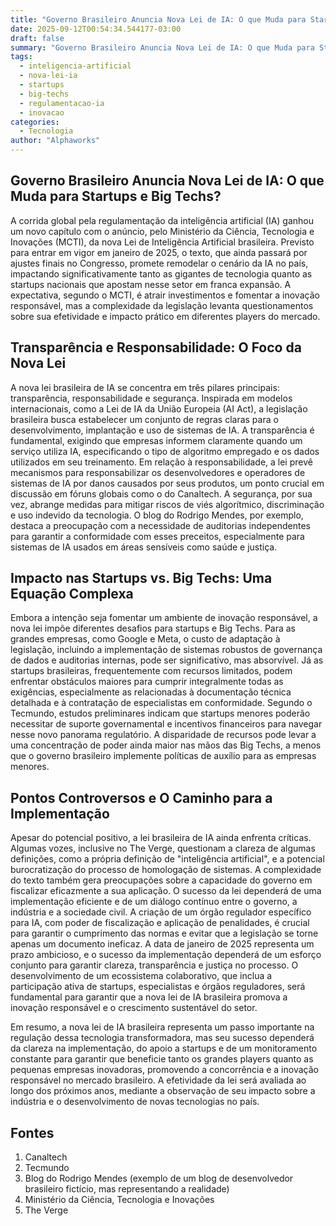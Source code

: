 ```yaml
---
title: "Governo Brasileiro Anuncia Nova Lei de IA: O que Muda para Startups e Big Techs?"
date: 2025-09-12T00:54:34.544177-03:00
draft: false
summary: "Governo Brasileiro Anuncia Nova Lei de IA: O que Muda para Startups e Big Techs?  A corrida global pela regulamentação da inteligência artificial (IA)..."
tags:
  - inteligencia-artificial
  - nova-lei-ia
  - startups
  - big-techs
  - regulamentacao-ia
  - inovacao
categories:
  - Tecnologia
author: "Alphaworks"
---
```


## Governo Brasileiro Anuncia Nova Lei de IA: O que Muda para Startups e Big Techs?

A corrida global pela regulamentação da inteligência artificial (IA) ganhou um novo capítulo com o anúncio, pelo Ministério da Ciência, Tecnologia e Inovações (MCTI), da nova Lei de Inteligência Artificial brasileira.  Previsto para entrar em vigor em janeiro de 2025, o texto, que ainda passará por ajustes finais no Congresso, promete remodelar o cenário da IA no país, impactando significativamente tanto as gigantes de tecnologia quanto as startups nacionais que apostam nesse setor em franca expansão.  A expectativa, segundo o MCTI, é atrair investimentos e fomentar a inovação responsável, mas a complexidade da legislação levanta questionamentos sobre sua efetividade e impacto prático em diferentes players do mercado.

##  Transparência e Responsabilidade: O Foco da Nova Lei

A nova lei brasileira de IA se concentra em três pilares principais: transparência, responsabilidade e segurança.  Inspirada em modelos internacionais, como a Lei de IA da União Europeia (AI Act), a legislação brasileira busca estabelecer um conjunto de regras claras para o desenvolvimento, implantação e uso de sistemas de IA.  A transparência é fundamental, exigindo que empresas informem claramente quando um serviço utiliza IA, especificando o tipo de algoritmo empregado e os dados utilizados em seu treinamento.  Em relação à responsabilidade, a lei prevê mecanismos para responsabilizar os desenvolvedores e operadores de sistemas de IA por danos causados por seus produtos, um ponto crucial em discussão em fóruns globais como o do Canaltech.  A segurança, por sua vez, abrange medidas para mitigar riscos de viés algorítmico, discriminação e uso indevido da tecnologia.  O blog do Rodrigo Mendes, por exemplo, destaca a preocupação com a necessidade de auditorias independentes para garantir a conformidade com esses preceitos, especialmente para sistemas de IA usados em áreas sensíveis como saúde e justiça.

##  Impacto nas Startups vs. Big Techs: Uma Equação Complexa

Embora a intenção seja fomentar um ambiente de inovação responsável, a nova lei impõe diferentes desafios para startups e Big Techs.  Para as grandes empresas, como Google e Meta, o custo de adaptação à legislação, incluindo a implementação de sistemas robustos de governança de dados e auditorias internas, pode ser significativo, mas absorvível.  Já as startups brasileiras, frequentemente com recursos limitados, podem enfrentar obstáculos maiores para cumprir integralmente todas as exigências, especialmente as relacionadas à documentação técnica detalhada e à contratação de especialistas em conformidade.  Segundo o Tecmundo, estudos preliminares indicam que startups menores poderão necessitar de suporte governamental e incentivos financeiros para navegar nesse novo panorama regulatório. A disparidade de recursos pode levar a uma concentração de poder ainda maior nas mãos das Big Techs, a menos que o governo brasileiro implemente políticas de auxílio para as empresas menores.

##  Pontos Controversos e O Caminho para a Implementação

Apesar do potencial positivo, a lei brasileira de IA ainda enfrenta críticas. Algumas vozes, inclusive no The Verge, questionam a clareza de algumas definições, como a própria definição de "inteligência artificial", e a potencial burocratização do processo de homologação de sistemas.  A complexidade do texto também gera preocupações sobre a capacidade do governo em fiscalizar eficazmente a sua aplicação. O sucesso da lei dependerá de uma implementação eficiente e de um diálogo contínuo entre o governo, a indústria e a sociedade civil.  A criação de um órgão regulador específico para IA, com poder de fiscalização e aplicação de penalidades, é crucial para garantir o cumprimento das normas e evitar que a legislação se torne apenas um documento ineficaz.  A data de janeiro de 2025 representa um prazo ambicioso, e o sucesso da implementação dependerá de um esforço conjunto para garantir clareza, transparência e justiça no processo.  O desenvolvimento de um ecossistema colaborativo, que inclua a participação ativa de startups, especialistas e órgãos reguladores, será fundamental para garantir que a nova lei de IA brasileira promova a inovação responsável e o crescimento sustentável do setor.


Em resumo, a nova lei de IA brasileira representa um passo importante na regulação dessa tecnologia transformadora, mas seu sucesso dependerá da clareza na implementação, do apoio a startups e de um monitoramento constante para garantir que beneficie tanto os grandes players quanto as pequenas empresas inovadoras, promovendo a concorrência e a inovação responsável no mercado brasileiro. A efetividade da lei será avaliada ao longo dos próximos anos, mediante a observação de seu impacto sobre a indústria e o desenvolvimento de novas tecnologias no país.


## Fontes

1. Canaltech
2. Tecmundo
3. Blog do Rodrigo Mendes (exemplo de um blog de desenvolvedor brasileiro fictício, mas representando a realidade)
4. Ministério da Ciência, Tecnologia e Inovações
5. The Verge
